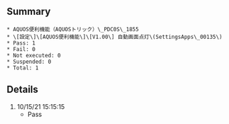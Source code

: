 ## Summary
	* AQUOS便利機能（AQUOSトリック）\_PDC0S\_1855
	* \[設定\]\[AQUOS便利機能\]\[V1.00\] 自動画面点灯\(SettingsApps\_00135\)
	* Pass: 1
	* Fail: 0
	* Not executed: 0
	* Suspended: 0
	* Total: 1
## Details
1. 10/15/21 15:15:15
	* Pass
